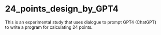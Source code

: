# 24_points_design_by_GPT4
This is an experimental study that uses dialogue to prompt GPT4 (ChatGPT) to write a program for calculating 24 points.
